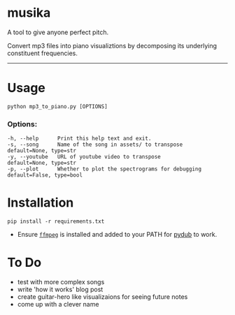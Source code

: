 # musika

A tool to give anyone perfect pitch. 

Convert mp3 files into piano visualiztions by decomposing its underlying constituent frequencies. 

---

# Usage
`python mp3_to_piano.py [OPTIONS]`

### Options:
```
-h, --help      Print this help text and exit.
-s, --song      Name of the song in assets/ to transpose          default=None, type=str
-y, --youtube   URL of youtube video to transpose                 default=None, type=str
-p, --plot      Whether to plot the spectrograms for debugging    default=False, type=bool

```

# Installation
`pip install -r requirements.txt`
- Ensure [`ffmpeg`](https://www.ffmpeg.org/) is installed and added to your PATH for [pydub](https://github.com/jiaaro/pydub/) to work.

# To Do
- test with more complex songs
- write 'how it works' blog post
- create guitar-hero like visualizaions for seeing future notes
- come up with a clever name
